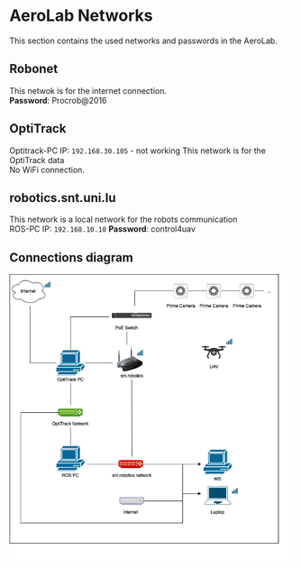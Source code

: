 # AeroLab Networks
This section contains the used networks and passwords in the AeroLab.

## Robonet
This netwok is for the internet connection.  
**Password**: Procrob@2016

## OptiTrack
Optitrack-PC IP: `192.168.30.105` - not working
This network is for the OptiTrack data  
No WiFi connection.


## robotics.snt.uni.lu 
This network is a local network for the robots communication  
ROS-PC IP: `192.168.10.10`
**Password**: control4uav

## Connections diagram
![Diagram](aeroLab.png)



